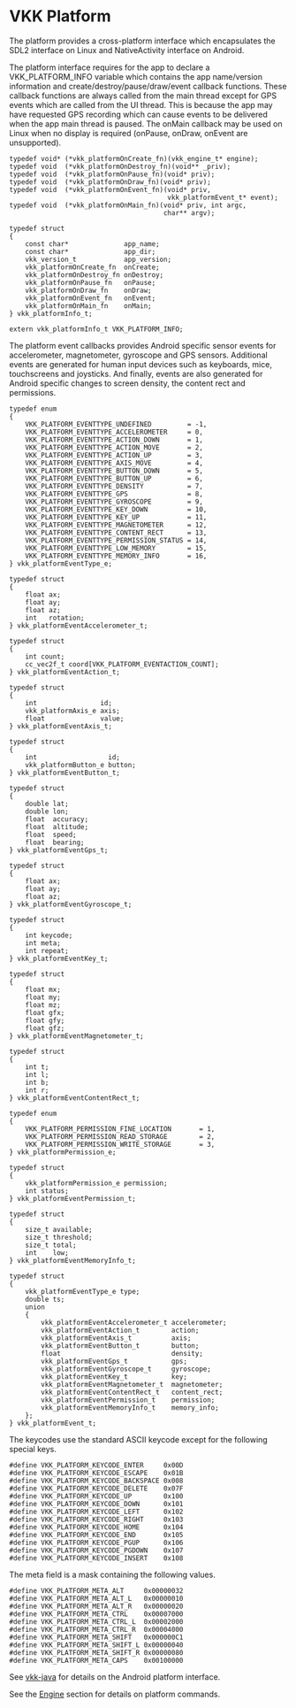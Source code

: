 VKK Platform
============

The platform provides a cross-platform interface which
encapsulates the SDL2 interface on Linux and NativeActivity
interface on Android.

The platform interface requires for the app to declare a
VKK\_PLATFORM\_INFO variable which contains the app
name/version information and create/destroy/pause/draw/event
callback functions. These callback functions are always
called from the main thread except for GPS events which are
called from the UI thread. This is because the app may have
requested GPS recording which can cause events to be
delivered when the app main thread is paused. The onMain
callback may be used on Linux when no display is required
(onPause, onDraw, onEvent are unsupported).

	typedef void* (*vkk_platformOnCreate_fn)(vkk_engine_t* engine);
	typedef void  (*vkk_platformOnDestroy_fn)(void** _priv);
	typedef void  (*vkk_platformOnPause_fn)(void* priv);
	typedef void  (*vkk_platformOnDraw_fn)(void* priv);
	typedef void  (*vkk_platformOnEvent_fn)(void* priv,
	                                        vkk_platformEvent_t* event);
	typedef void  (*vkk_platformOnMain_fn)(void* priv, int argc,
	                                       char** argv);

	typedef struct
	{
		const char*              app_name;
		const char*              app_dir;
		vkk_version_t            app_version;
		vkk_platformOnCreate_fn  onCreate;
		vkk_platformOnDestroy_fn onDestroy;
		vkk_platformOnPause_fn   onPause;
		vkk_platformOnDraw_fn    onDraw;
		vkk_platformOnEvent_fn   onEvent;
		vkk_platformOnMain_fn    onMain;
	} vkk_platformInfo_t;

	extern vkk_platformInfo_t VKK_PLATFORM_INFO;

The platform event callbacks provides Android specific
sensor events for accelerometer, magnetometer, gyroscope and
GPS sensors. Additional events are generated for human input
devices such as keyboards, mice, touchscreens and joysticks.
And finally, events are also generated for Android specific
changes to screen density, the content rect and permissions.

	typedef enum
	{
		VKK_PLATFORM_EVENTTYPE_UNDEFINED         = -1,
		VKK_PLATFORM_EVENTTYPE_ACCELEROMETER     = 0,
		VKK_PLATFORM_EVENTTYPE_ACTION_DOWN       = 1,
		VKK_PLATFORM_EVENTTYPE_ACTION_MOVE       = 2,
		VKK_PLATFORM_EVENTTYPE_ACTION_UP         = 3,
		VKK_PLATFORM_EVENTTYPE_AXIS_MOVE         = 4,
		VKK_PLATFORM_EVENTTYPE_BUTTON_DOWN       = 5,
		VKK_PLATFORM_EVENTTYPE_BUTTON_UP         = 6,
		VKK_PLATFORM_EVENTTYPE_DENSITY           = 7,
		VKK_PLATFORM_EVENTTYPE_GPS               = 8,
		VKK_PLATFORM_EVENTTYPE_GYROSCOPE         = 9,
		VKK_PLATFORM_EVENTTYPE_KEY_DOWN          = 10,
		VKK_PLATFORM_EVENTTYPE_KEY_UP            = 11,
		VKK_PLATFORM_EVENTTYPE_MAGNETOMETER      = 12,
		VKK_PLATFORM_EVENTTYPE_CONTENT_RECT      = 13,
		VKK_PLATFORM_EVENTTYPE_PERMISSION_STATUS = 14,
		VKK_PLATFORM_EVENTTYPE_LOW_MEMORY        = 15,
		VKK_PLATFORM_EVENTTYPE_MEMORY_INFO       = 16,
	} vkk_platformEventType_e;

	typedef struct
	{
		float ax;
		float ay;
		float az;
		int   rotation;
	} vkk_platformEventAccelerometer_t;

	typedef struct
	{
		int count;
		cc_vec2f_t coord[VKK_PLATFORM_EVENTACTION_COUNT];
	} vkk_platformEventAction_t;

	typedef struct
	{
		int                id;
		vkk_platformAxis_e axis;
		float              value;
	} vkk_platformEventAxis_t;

	typedef struct
	{
		int                  id;
		vkk_platformButton_e button;
	} vkk_platformEventButton_t;

	typedef struct
	{
		double lat;
		double lon;
		float  accuracy;
		float  altitude;
		float  speed;
		float  bearing;
	} vkk_platformEventGps_t;

	typedef struct
	{
		float ax;
		float ay;
		float az;
	} vkk_platformEventGyroscope_t;

	typedef struct
	{
		int keycode;
		int meta;
		int repeat;
	} vkk_platformEventKey_t;

	typedef struct
	{
		float mx;
		float my;
		float mz;
		float gfx;
		float gfy;
		float gfz;
	} vkk_platformEventMagnetometer_t;

	typedef struct
	{
		int t;
		int l;
		int b;
		int r;
	} vkk_platformEventContentRect_t;

	typedef enum
	{
		VKK_PLATFORM_PERMISSION_FINE_LOCATION       = 1,
		VKK_PLATFORM_PERMISSION_READ_STORAGE        = 2,
		VKK_PLATFORM_PERMISSION_WRITE_STORAGE       = 3,
	} vkk_platformPermission_e;

	typedef struct
	{
		vkk_platformPermission_e permission;
		int status;
	} vkk_platformEventPermission_t;

	typedef struct
	{
		size_t available;
		size_t threshold;
		size_t total;
		int    low;
	} vkk_platformEventMemoryInfo_t;

	typedef struct
	{
		vkk_platformEventType_e type;
		double ts;
		union
		{
			vkk_platformEventAccelerometer_t accelerometer;
			vkk_platformEventAction_t        action;
			vkk_platformEventAxis_t          axis;
			vkk_platformEventButton_t        button;
			float                            density;
			vkk_platformEventGps_t           gps;
			vkk_platformEventGyroscope_t     gyroscope;
			vkk_platformEventKey_t           key;
			vkk_platformEventMagnetometer_t  magnetometer;
			vkk_platformEventContentRect_t   content_rect;
			vkk_platformEventPermission_t    permission;
			vkk_platformEventMemoryInfo_t    memory_info;
		};
	} vkk_platformEvent_t;

The keycodes use the standard ASCII keycode except for the
following special keys.

	#define VKK_PLATFORM_KEYCODE_ENTER     0x00D
	#define VKK_PLATFORM_KEYCODE_ESCAPE    0x01B
	#define VKK_PLATFORM_KEYCODE_BACKSPACE 0x008
	#define VKK_PLATFORM_KEYCODE_DELETE    0x07F
	#define VKK_PLATFORM_KEYCODE_UP        0x100
	#define VKK_PLATFORM_KEYCODE_DOWN      0x101
	#define VKK_PLATFORM_KEYCODE_LEFT      0x102
	#define VKK_PLATFORM_KEYCODE_RIGHT     0x103
	#define VKK_PLATFORM_KEYCODE_HOME      0x104
	#define VKK_PLATFORM_KEYCODE_END       0x105
	#define VKK_PLATFORM_KEYCODE_PGUP      0x106
	#define VKK_PLATFORM_KEYCODE_PGDOWN    0x107
	#define VKK_PLATFORM_KEYCODE_INSERT    0x108

The meta field is a mask containing the following values.

	#define VKK_PLATFORM_META_ALT     0x00000032
	#define VKK_PLATFORM_META_ALT_L   0x00000010
	#define VKK_PLATFORM_META_ALT_R   0x00000020
	#define VKK_PLATFORM_META_CTRL    0x00007000
	#define VKK_PLATFORM_META_CTRL_L  0x00002000
	#define VKK_PLATFORM_META_CTRL_R  0x00004000
	#define VKK_PLATFORM_META_SHIFT   0x000000C1
	#define VKK_PLATFORM_META_SHIFT_L 0x00000040
	#define VKK_PLATFORM_META_SHIFT_R 0x00000080
	#define VKK_PLATFORM_META_CAPS    0x00100000

See
[vkk-java](https://github.com/jeffboody/vkk-java)
for details on the Android platform interface.

See the
[Engine](../core/readme.md)
section for details on platform commands.
